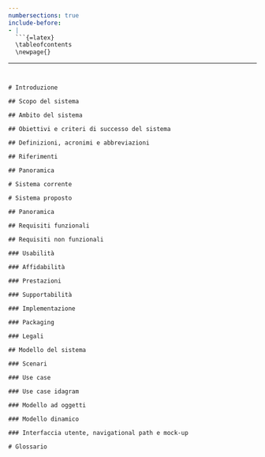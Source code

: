 ```yaml
---
numbersections: true
include-before:
- |
  ```{=latex}
  \tableofcontents
  \newpage{}
  ```
---
```


# Introduzione

## Scopo del sistema

## Ambito del sistema

## Obiettivi e criteri di successo del sistema

## Definizioni, acronimi e abbreviazioni

## Riferimenti

## Panoramica

# Sistema corrente

# Sistema proposto

## Panoramica

## Requisiti funzionali

## Requisiti non funzionali

### Usabilità

### Affidabilità

### Prestazioni

### Supportabilità

### Implementazione

### Packaging

### Legali

## Modello del sistema

### Scenari

### Use case

### Use case idagram

### Modello ad oggetti

### Modello dinamico

### Interfaccia utente, navigational path e mock-up

# Glossario